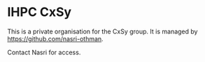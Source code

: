 # IHPC CxSy

This is a private organisation for the CxSy group. It is managed by https://github.com/nasri-othman. 

Contact Nasri for access.

